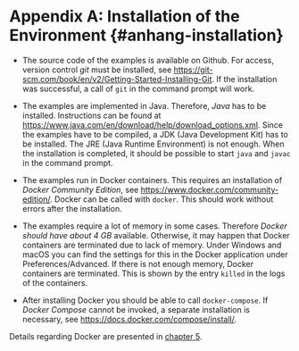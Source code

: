 # Appendix A: Installation of the Environment {#anhang-installation}

* The source code of the examples is available on Github. For access,
version control *git* must be installed, see
<https://git-scm.com/book/en/v2/Getting-Started-Installing-Git>. If
the installation was successful, a call of `git` in the command prompt
will work.

* The examples are implemented in Java. Therefore, *Java* has to be
installed. Instructions can be found at
  <https://www.java.com/en/download/help/download_options.xml>. Since
  the examples have to be compiled, a JDK (Java Development Kit) has
  to be installed. The JRE (Java Runtime Environment) is not
  enough. When the installation is completed, it should be
  possible to start `java` and `javac` in the command prompt. 

* The examples run in Docker containers. This requires an installation
of *Docker Community Edition*, see
<https://www.docker.com/community-edition/>. Docker can be called with
`docker`. This should work without errors after the installation.

* The examples require a lot of memory in some cases.
Therefore *Docker should have about 4 GB* available. Otherwise, it may
happen that Docker containers are terminated due to lack of memory.
Under Windows and macOS you can find the settings for this in the
Docker application under Preferences/Advanced. If there is not enough
memory, Docker containers are terminated. This is shown by the
entry `killed` in the logs of the containers.

* After installing Docker you should be able to call `docker-compose`.
If *Docker Compose* cannot be invoked, a separate installation is
necessary, see <https://docs.docker.com/compose/install/>.

Details regarding Docker are presented in
[chapter 5](#chapter-docker).
